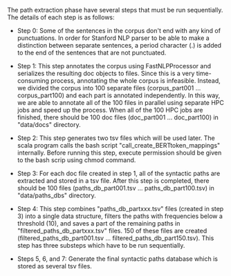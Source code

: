 The path extraction phase have several steps that must be run sequentially. The details of each step is as follows:

- Step 0: Some of the sentences in the corpus don't end with any kind of punctuations. In order for Stanford NLP parser to be able to make a distinction between separate sentences, a period character (.) is added to the end of the sentences that are not punctuated.

- Step 1: This step annotates the corpus using FastNLPProcessor and serializes the resulting doc objects to files. Since this is a very time-consuming process, annotating the whole corpus is infeasible. Instead, we divided the corpus into 100 separate files (corpus_part001 ... corpus_part100) and each part is annotated independently. In this way, we are able to annotate all of the 100 files in parallel using separate HPC jobs and speed up the process. When all of the 100 HPC jobs are finished, there should be 100 doc files (doc_part001 ... doc_part100) in "data/docs" directory.

- Step 2: This step generates two tsv files which will be used later. The scala program calls the bash script "call_create_BERTtoken_mappings" internally. Before running this step, execute permission should be given to the bash scrip using chmod command.

- Step 3: For each doc file created in step 1, all of the syntactic paths are extracted and stored in a tsv file. After this step is completed, there should be 100 files (paths_db_part001.tsv ... paths_db_part100.tsv) in "data/paths_dbs" directory.

- Step 4: This step combines "paths_db_partxxx.tsv" files (created in step 3) into a single data structure, filters the paths with frequencies below a threshold (10), and saves a part of the remaining paths in "filtered_paths_db_partxxx.tsv" files. 150 of these files are created (filtered_paths_db_part001.tsv ... filtered_paths_db_part150.tsv). This step has three substeps which have to be run sequentially.

- Steps 5, 6, and 7: Generate the final syntactic paths database which is stored as several tsv files.
